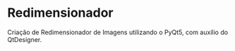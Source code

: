 # Redimensionador
 
Criação de Redimensionador de Imagens utilizando o PyQt5, com auxílio do QtDesigner.